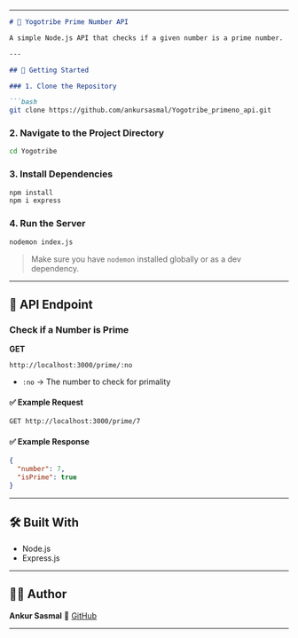  
---

````markdown
# 🧮 Yogotribe Prime Number API

A simple Node.js API that checks if a given number is a prime number.

---

## 🚀 Getting Started

### 1. Clone the Repository

```bash
git clone https://github.com/ankursasmal/Yogotribe_primeno_api.git
````

### 2. Navigate to the Project Directory

```bash
cd Yogotribe
```

### 3. Install Dependencies

```bash
npm install
npm i express
```

### 4. Run the Server

```bash
nodemon index.js
```

> Make sure you have `nodemon` installed globally or as a dev dependency.

---

## 📡 API Endpoint

### Check if a Number is Prime

**GET**

```
http://localhost:3000/prime/:no
```

* `:no` → The number to check for primality

#### ✅ Example Request

```bash
GET http://localhost:3000/prime/7
```

#### ✅ Example Response

```json
{
  "number": 7,
  "isPrime": true
}
```

---

## 🛠 Built With

* Node.js
* Express.js

---

## 🧑‍💻 Author

**Ankur Sasmal**
🔗 [GitHub](https://github.com/ankursasmal)

---
 
```

 
 
```
